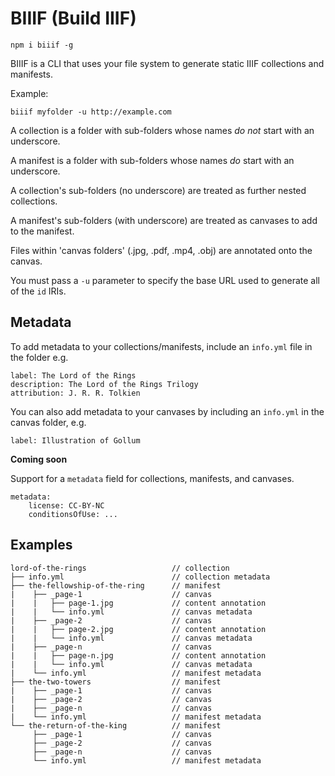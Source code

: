 # BIIIF (Build IIIF)

    npm i biiif -g

BIIIF is a CLI that uses your file system to generate static IIIF collections and manifests.

Example:

    biiif myfolder -u http://example.com

A collection is a folder with sub-folders whose names _do not_ start with an underscore.

A manifest is a folder with sub-folders whose names _do_ start with an underscore.

A collection's sub-folders (no underscore) are treated as further nested collections.

A manifest's sub-folders (with underscore) are treated as canvases to add to the manifest.

Files within 'canvas folders' (.jpg, .pdf, .mp4, .obj) are annotated onto the canvas.

You must pass a `-u` parameter to specify the base URL used to generate all of the `id` IRIs.

## Metadata

To add metadata to your collections/manifests, include an `info.yml` file in the folder e.g.

```
label: The Lord of the Rings
description: The Lord of the Rings Trilogy
attribution: J. R. R. Tolkien 
```

You can also add metadata to your canvases by including an `info.yml` in the canvas folder, e.g.

```
label: Illustration of Gollum
```

**Coming soon**

Support for a `metadata` field for collections, manifests, and canvases.

```
metadata:
    license: CC-BY-NC
    conditionsOfUse: ...

```

## Examples

```
lord-of-the-rings                   // collection
├── info.yml                        // collection metadata
├── the-fellowship-of-the-ring      // manifest
|    ├── _page-1                    // canvas
|    |   ├── page-1.jpg             // content annotation
|    |   └── info.yml               // canvas metadata
|    ├── _page-2                    // canvas
|    |   ├── page-2.jpg             // content annotation
|    |   └── info.yml               // canvas metadata
|    ├── _page-n                    // canvas
|    |   ├── page-n.jpg             // content annotation
|    |   └── info.yml               // canvas metadata
|    └── info.yml                   // manifest metadata
├── the-two-towers                  // manifest
|    ├── _page-1                    // canvas
|    ├── _page-2                    // canvas
|    ├── _page-n                    // canvas
|    └── info.yml                   // manifest metadata
└── the-return-of-the-king          // manifest
     ├── _page-1                    // canvas
     ├── _page-2                    // canvas
     ├── _page-n                    // canvas
     └── info.yml                   // manifest metadata
```






